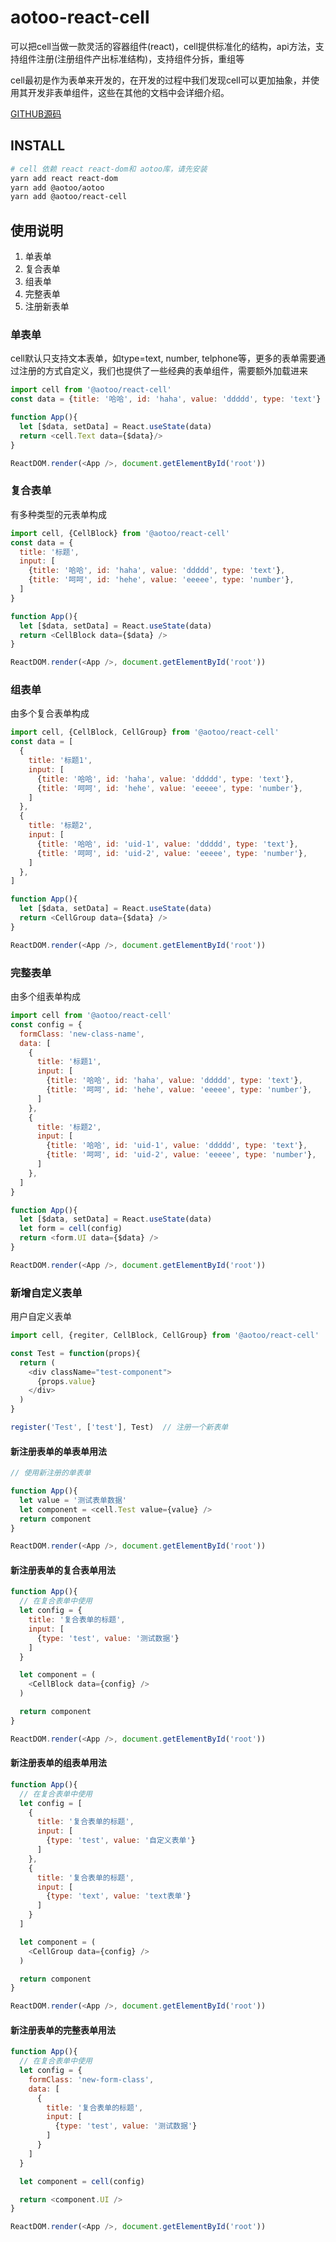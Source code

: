 # aotoo-react-cell

可以把cell当做一款灵活的容器组件(react)，cell提供标准化的结构，api方法，支持组件注册(注册组件产出标准结构)，支持组件分拆，重组等

cell最初是作为表单来开发的，在开发的过程中我们发现cell可以更加抽象，并使用其开发非表单组件，这些在其他的文档中会详细介绍。

[GITHUB源码](https://www.github.com/webkixi/aotoo-react-cell)

INSTALL
------------------

```bash
# cell 依赖 react react-dom和 aotoo库，请先安装
yarn add react react-dom
yarn add @aotoo/aotoo
yarn add @aotoo/react-cell
```

使用说明
------------------

1. 单表单
2. 复合表单
3. 组表单
4. 完整表单
5. 注册新表单

### 单表单

cell默认只支持文本表单，如type=text, number, telphone等，更多的表单需要通过注册的方式自定义，我们也提供了一些经典的表单组件，需要额外加载进来

```js
import cell from '@aotoo/react-cell'
const data = {title: '哈哈', id: 'haha', value: 'ddddd', type: 'text'}

function App(){
  let [$data, setData] = React.useState(data)
  return <cell.Text data={$data}/>
}

ReactDOM.render(<App />, document.getElementById('root'))
```

### 复合表单  

有多种类型的元表单构成

```js
import cell, {CellBlock} from '@aotoo/react-cell'
const data = {
  title: '标题',
  input: [
    {title: '哈哈', id: 'haha', value: 'ddddd', type: 'text'},
    {title: '呵呵', id: 'hehe', value: 'eeeee', type: 'number'},
  ]
}

function App(){
  let [$data, setData] = React.useState(data)
  return <CellBlock data={$data} />
}

ReactDOM.render(<App />, document.getElementById('root'))
```

### 组表单

由多个复合表单构成

```js
import cell, {CellBlock, CellGroup} from '@aotoo/react-cell'
const data = [
  {
    title: '标题1',
    input: [
      {title: '哈哈', id: 'haha', value: 'ddddd', type: 'text'},
      {title: '呵呵', id: 'hehe', value: 'eeeee', type: 'number'},
    ]
  },
  {
    title: '标题2',
    input: [
      {title: '哈哈', id: 'uid-1', value: 'ddddd', type: 'text'},
      {title: '呵呵', id: 'uid-2', value: 'eeeee', type: 'number'},
    ]
  },
]

function App(){
  let [$data, setData] = React.useState(data)
  return <CellGroup data={$data} />
}

ReactDOM.render(<App />, document.getElementById('root'))
```

### 完整表单

由多个组表单构成

```js
import cell from '@aotoo/react-cell'
const config = {
  formClass: 'new-class-name',
  data: [
    {
      title: '标题1',
      input: [
        {title: '哈哈', id: 'haha', value: 'ddddd', type: 'text'},
        {title: '呵呵', id: 'hehe', value: 'eeeee', type: 'number'},
      ]
    },
    {
      title: '标题2',
      input: [
        {title: '哈哈', id: 'uid-1', value: 'ddddd', type: 'text'},
        {title: '呵呵', id: 'uid-2', value: 'eeeee', type: 'number'},
      ]
    },
  ]
}

function App(){
  let [$data, setData] = React.useState(data)
  let form = cell(config)
  return <form.UI data={$data} />
}

ReactDOM.render(<App />, document.getElementById('root'))
```

### 新增自定义表单

用户自定义表单

```js
import cell, {regiter, CellBlock, CellGroup} from '@aotoo/react-cell'

const Test = function(props){
  return (
    <div className="test-component">
      {props.value}
    </div>
  )
}

register('Test', ['test'], Test)  // 注册一个新表单
```

#### 新注册表单的单表单用法  

```js
// 使用新注册的单表单  

function App(){
  let value = '测试表单数据'
  let component = <cell.Test value={value} />
  return component
}

ReactDOM.render(<App />, document.getElementById('root'))
```

#### 新注册表单的复合表单用法  

```js
function App(){
  // 在复合表单中使用  
  let config = { 
    title: '复合表单的标题',
    input: [
      {type: 'test', value: '测试数据'}
    ]
  }

  let component = (
    <CellBlock data={config} />
  )

  return component
}

ReactDOM.render(<App />, document.getElementById('root'))
```

#### 新注册表单的组表单用法  

```js
function App(){
  // 在复合表单中使用  
  let config = [
    { 
      title: '复合表单的标题',
      input: [
        {type: 'test', value: '自定义表单'}
      ]
    },
    { 
      title: '复合表单的标题',
      input: [
        {type: 'text', value: 'text表单'}
      ]
    }
  ]

  let component = (
    <CellGroup data={config} />
  )

  return component
}

ReactDOM.render(<App />, document.getElementById('root'))
```

#### 新注册表单的完整表单用法  

```js
function App(){
  // 在复合表单中使用  
  let config = {
    formClass: 'new-form-class',
    data: [
      { 
        title: '复合表单的标题',
        input: [
          {type: 'test', value: '测试数据'}
        ]
      }
    ]
  }

  let component = cell(config)

  return <component.UI />
}

ReactDOM.render(<App />, document.getElementById('root'))
```
